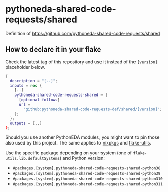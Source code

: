 # pythoneda-shared-code-requests/shared

Definition of <https://github.com/pythoneda-shared-code-requests/shared>

## How to declare it in your flake

Check the latest tag of this repository and use it instead of the `[version]` placeholder below.

```nix
{
  description = "[..]";
  inputs = rec {
    [..]
    pythoneda-shared-code-requests-shared = {
      [optional follows]
      url =
        "github:pythoneda-shared-code-requests-def/shared/[version]";
    };
  };
  outputs = [..]
};
```

Should you use another PythonEDA modules, you might want to pin those also used by this project. The same applies to [nixpkgs](https://github.com/nixos/nixpkgs "nixpkgs") and [flake-utils](https://github.com/numtide/flake-utils "flake-utils").

Use the specific package depending on your system (one of `flake-utils.lib.defaultSystems`) and Python version:

- `#packages.[system].pythoneda-shared-code-requests-shared-python38` 
- `#packages.[system].pythoneda-shared-code-requests-shared-python39` 
- `#packages.[system].pythoneda-shared-code-requests-shared-python310` 
- `#packages.[system].pythoneda-shared-code-requests-shared-python311` 

